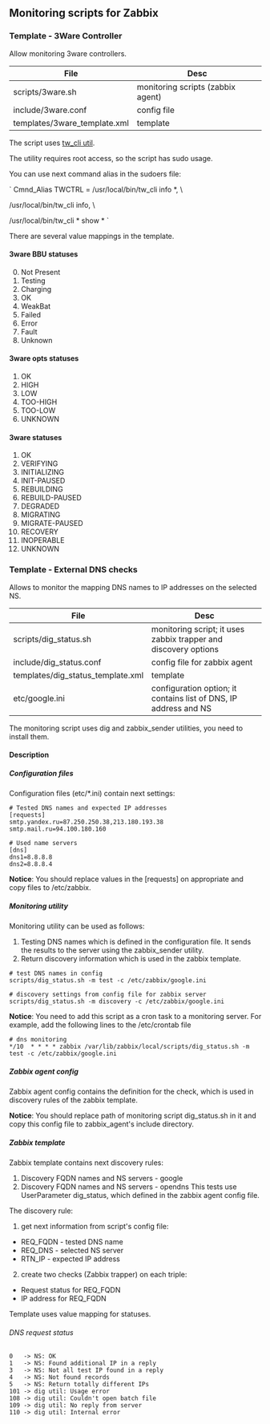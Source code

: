 ## Monitoring scripts for Zabbix

### Template - 3Ware Controller
Allow monitoring 3ware controllers.

File  | Desc
------------- | -------------
scripts/3ware.sh  | monitoring scripts (zabbix agent)
include/3ware.conf | config file
templates/3ware_template.xml | template

The script uses [tw_cli util](http://www.cyberciti.biz/files/tw_cli.8.html "tw_cli").

The utility requires root access, so the script has sudo usage.

You can use next command alias in the sudoers file:

`
Cmnd_Alias TWCTRL  =  /usr/local/bin/tw_cli info *, \

 /usr/local/bin/tw_cli info, \
 
 /usr/local/bin/tw_cli * show *
`

There are several value mappings in the template. 

#### 3ware BBU statuses
0. Not Present
1. Testing
2. Charging
3. OK
4. WeakBat
5. Failed
6. Error
7. Fault
255. Unknown

#### 3ware opts statuses
1. OK
2. HIGH
3. LOW
4. TOO-HIGH
5. TOO-LOW
255. UNKNOWN

#### 3ware statuses
1. OK
2. VERIFYING
3. INITIALIZING
4. INIT-PAUSED
5. REBUILDING
6. REBUILD-PAUSED
7. DEGRADED
8. MIGRATING
9. MIGRATE-PAUSED
10. RECOVERY
11. INOPERABLE
255. UNKNOWN

### Template - External DNS checks
Allows to monitor the mapping DNS names to IP addresses on the selected NS.

File  | Desc
------------- | -------------
scripts/dig_status.sh  | monitoring script; it uses zabbix trapper and discovery options
include/dig_status.conf | config file for zabbix agent
templates/dig_status_template.xml | template
etc/google.ini | configuration option; it contains list of DNS, IP address and NS

The monitoring script uses dig and zabbix_sender utilities, you need to install them.

#### Description

##### Configuration files
Configuration files (etc/*.ini) contain next settings:

```
# Tested DNS names and expected IP addresses
[requests]
smtp.yandex.ru=87.250.250.38,213.180.193.38
smtp.mail.ru=94.100.180.160 

# Used name servers
[dns]
dns1=8.8.8.8
dns2=8.8.8.4
```

**Notice**: You should replace values in the [requests] on appropriate 
 and copy files to /etc/zabbix.

##### Monitoring utility
Monitoring utility can be used as follows:
1. Testing DNS names which is defined in the configuration file.
  It sends the results to the server using the zabbix_sender utility.
2. Return discovery information which is used in the zabbix template.

```
# test DNS names in config
scripts/dig_status.sh -m test -c /etc/zabbix/google.ini

# discovery settings from config file for zabbix server
scripts/dig_status.sh -m discovery -c /etc/zabbix/google.ini
```

**Notice**: You need to add this script as a cron task to a monitoring server.
For example, add the following lines to the /etc/crontab file
```
# dns monitoring
*/10  * * * * zabbix /var/lib/zabbix/local/scripts/dig_status.sh -m test -c /etc/zabbix/google.ini
```

##### Zabbix agent config
Zabbix agent config contains the definition for the check,
 which is used in discovery rules of the zabbix template.

**Notice**: You should replace path of monitoring script dig_status.sh in it 
 and copy this config file to zabbix_agent's include directory.

##### Zabbix template
Zabbix template contains next discovery rules:
1. Discovery FQDN names and NS servers - google
2. Discovery FQDN names and NS servers - opendns
This tests use UserParameter dig_status, which defined in the zabbix agent config file.

The discovery rule:
1. get next information from script's config file:
  * REQ_FQDN - tested DNS name
  * REQ_DNS  - selected NS server
  * RTN_IP   - expected IP address
2. create two checks (Zabbix trapper) on each triple:
  * Request status for REQ_FQDN 
  * IP address for REQ_FQDN

Template uses value mapping for statuses.

###### DNS request status
```
0   -> NS: OK
1   -> NS: Found additional IP in a reply
3   -> NS: Not all test IP found in a reply
4   -> NS: Not found records
5   -> NS: Return totally different IPs
101 -> dig util: Usage error
108 -> dig util: Couldn't open batch file
109 -> dig util: No reply from server
110 -> dig util: Internal error
```









